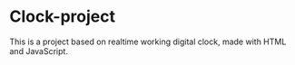 # Clock-project
This is a project based on realtime working digital clock, made with HTML and JavaScript.

